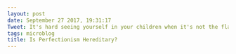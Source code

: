 ```yaml
---
layout: post
date: September 27 2017, 19:31:17
Tweet: It's hard seeing yourself in your children when it's not the flattering things.
tags: microblog
title: Is Perfectionism Hereditary?
---
```




